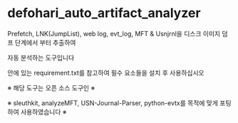 # defohari_auto_artifact_analyzer

Prefetch, LNK(JumpList), web log, evt_log, MFT & Usnjrnl을 디스크 이미지 덤프 단계에서 부터 추출하여 

자동 분석하는 도구입니다

안에 있는 requirement.txt를 참고하여 필수 요소들을 설치 후 사용하십시오 

※ 해당 도구는 오픈 소스 도구인 ※

※ sleuthkit, analyzeMFT, USN-Journal-Parser, python-evtx를 목적에 맞게 포팅하여 사용하였습니다 ※
